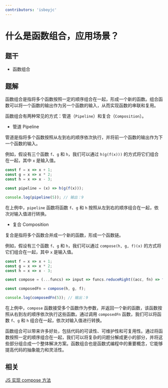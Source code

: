 ```yaml
---
contributors: 'isboyjc'
---
```


# 什么是函数组合，应用场景？


## 题干

- 函数组合



## 题解

<!-- ::: details 点我查看题解 -->

函数组合是指将多个函数按照一定的顺序组合在一起，形成一个新的函数。组合函数可以将一个函数的输出作为另一个函数的输入，从而实现函数的串联和复用。

函数组合有两种常见的方式：管道（`Pipeline`）和复合（`Composition`）。

- 管道 Pipeline

管道是指将多个函数按照从左到右的顺序依次执行，并将前一个函数的输出作为下一个函数的输入。

例如，假设有三个函数 `f`、`g` 和 `h`，我们可以通过 `h(g(f(x)))` 的方式将它们组合在一起，其中 `x` 是输入值。

```javascript
const f = x => x + 1;
const g = x => x * 2;
const h = x => x - 3;

const pipeline = (x) => h(g(f(x)));

console.log(pipeline(5)); // 输出：9
```

在上例中，`pipeline` 函数将函数 `f`、`g` 和 `h` 按照从左到右的顺序组合在一起，依次对输入值进行转换。



- 复合 Composition

复合是指将多个函数合并成一个新的函数，形成一个函数链。

例如，假设有三个函数 `f`、`g` 和 `h`，我们可以通过 `compose(h, g, f)(x)` 的方式将它们组合在一起，其中 `x` 是输入值。

```javascript
const f = x => x + 1;
const g = x => x * 2;
const h = x => x - 3;

const compose = (...funcs) => input => funcs.reduceRight((acc, fn) => fn(acc), input);

const composedFn = compose(h, g, f);

console.log(composedFn(5)); // 输出：9
```

在上例中，`compose` 函数接受多个函数作为参数，并返回一个新的函数，该函数按照从右到左的顺序依次执行这些函数。通过调用 `composedFn` 函数，我们可以将函数 `f`、`g` 和 `h` 组合在一起，依次对输入值进行转换。

函数组合可以带来许多好处，包括代码的可读性、可维护性和可复用性。通过将函数按照一定的顺序组合在一起，我们可以将复杂的问题分解成更小的部分，并将这些部分组合成一个整体解决方案。函数组合也是函数式编程中的重要概念，它能够提高代码的抽象能力和灵活性。
<!-- ::: -->



## 相关

[JS 实现 compose 方法](../../write/0070_js_write_compose.md)
